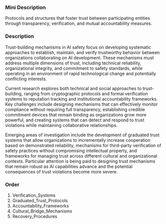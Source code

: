 ### Mini Description

Protocols and structures that foster trust between participating entities through transparency, verification, and mutual accountability measures.

### Description

Trust-building mechanisms in AI safety focus on developing systematic approaches to establish, maintain, and verify trustworthy behavior between organizations collaborating on AI development. These mechanisms must address multiple dimensions of trust, including technical reliability, organizational integrity, and commitment to safety standards, while operating in an environment of rapid technological change and potentially conflicting interests.

Current research explores both technical and social approaches to trust-building, ranging from cryptographic protocols and formal verification systems to reputation tracking and institutional accountability frameworks. Key challenges include designing mechanisms that can effectively monitor compliance without requiring full transparency, establishing credible commitment devices that remain binding as organizations grow more powerful, and creating systems that can detect and respond to trust violations while maintaining collaborative relationships.

Emerging areas of investigation include the development of graduated trust systems that allow organizations to incrementally increase cooperation based on demonstrated reliability, mechanisms for third-party verification of safety practices without compromising intellectual property, and frameworks for managing trust across different cultural and organizational contexts. Particular attention is being paid to designing trust mechanisms that remain robust as AI capabilities advance and the potential consequences of trust violations become more severe.

### Order

1. Verification_Systems
2. Graduated_Trust_Protocols
3. Accountability_Frameworks
4. Cultural_Bridge_Mechanisms
5. Recovery_Procedures
